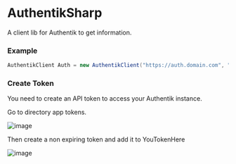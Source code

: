 # AuthentikSharp
A client lib for Authentik to get information.

### Example
```cs
AuthentikClient Auth = new AuthentikClient("https://auth.domain.com", "YourTokenHere");
```

### Create Token
You need to create an API token to access your Authentik instance.
> 
Go to directory app tokens.
>
![image](https://github.com/FluxpointDev/AuthentikSharp/assets/17956143/d6da6165-af1d-44a4-9c17-699713dfd762)
> 
Then create a non expiring token and add it to YouTokenHere
> 
![image](https://github.com/FluxpointDev/AuthentikSharp/assets/17956143/a1c4b5c0-898b-47d4-bcc7-79b50151e61c)
